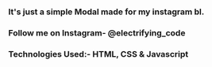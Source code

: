 ### It's just a simple Modal made for my instagram bl.

### Follow me on Instagram- @electrifying_code

### Technologies Used:- HTML, CSS & Javascript
